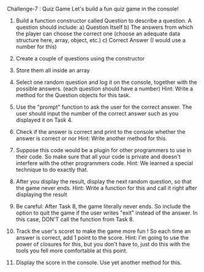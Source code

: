 Challenge-7 : Quiz Game
Let's build a fun quiz game in the console!

1. Build a function constructor called Question to describe a question.
   A question should include: 
	  a) Question Itself
    b) The answers from which the player can choose the correct one (choose an adequate data structure here, array, object, etc.)
    c) Correct Answer (I would use a number for this)
    
 2. Create a couple of questions using the constructor
 
 3. Store them all inside an array
 
 4. Select one random question and log it on the console,
    together with the possible answers. (each question should have a number)
    Hint: Write a method for the Question objects for this task.
    
 5. Use the "prompt" function to ask the user for the correct answer.
    The user should input the number of the correct answer such as you displayed it on Task 4.
    
 6. Check if the answer is correct and print to the console whether the answer is correct or nor 
    Hint: Write another method for this.
    
 7. Suppose this code would be a plugin for other programmers to use in their code.
    So make sure that all your code is private and doesn't interfere with the other programmers code.
    Hint: We learned a special technique to do exactly that.

 8. After you display the result, display the next random question, so that the game never ends.
    Hint: Write a function for this and call it right after displaying the result
    
 9. Be careful: After Task 8, the game literally never ends.
                So include the option to quit the game if the user writes "exit" instead of the answer.
                In this case, DON'T call the function from Task 8.
 
 10. Track the user's scoret to make the game more fun !
     So each time an answer is correct, add 1 point to the score.
     Hint: I'm going to use the power of closures for this,
           but you don't have to, just do this with the tools you fell more comfortable at this point.
           
 11. Display the score in the console. 
     Use yet another method for this.
